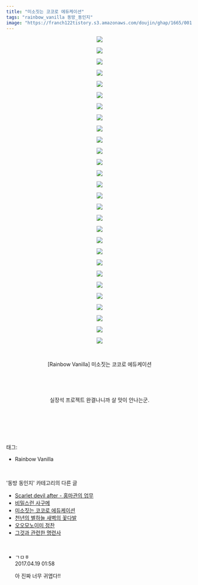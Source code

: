 ```yaml
---
title: "미소짓는 코코로 에듀케이션"
tags: "rainbow_vanilla 동방_동인지"
image: "https://franch122tistory.s3.amazonaws.com/doujin/ghap/1665/001.jpg"
---
```

<div class="article">
<p style="text-align: center; clear: none; float: none;"><img src="{{ site.imgserver8 }}/ghap/1665/001.jpg"/></p>
<p style="text-align: center; clear: none; float: none;"><img src="{{ site.imgserver8 }}/ghap/1665/002.jpg"/></p>
<p style="text-align: center; clear: none; float: none;"><img src="{{ site.imgserver8 }}/ghap/1665/003.jpg"/></p>
<p style="text-align: center; clear: none; float: none;"><img src="{{ site.imgserver8 }}/ghap/1665/004.jpg"/></p>
<p style="text-align: center; clear: none; float: none;"><img src="{{ site.imgserver8 }}/ghap/1665/005.jpg"/></p>
<p style="text-align: center; clear: none; float: none;"><img src="{{ site.imgserver8 }}/ghap/1665/006.jpg"/></p>
<p style="text-align: center; clear: none; float: none;"><img src="{{ site.imgserver8 }}/ghap/1665/007.jpg"/></p>
<p style="text-align: center; clear: none; float: none;"><img src="{{ site.imgserver8 }}/ghap/1665/008.jpg"/></p>
<p style="text-align: center; clear: none; float: none;"><img src="{{ site.imgserver8 }}/ghap/1665/009.jpg"/></p>
<p style="text-align: center; clear: none; float: none;"><img src="{{ site.imgserver8 }}/ghap/1665/010.jpg"/></p>
<p style="text-align: center; clear: none; float: none;"><img src="{{ site.imgserver8 }}/ghap/1665/011.jpg"/></p>
<p style="text-align: center; clear: none; float: none;"><img src="{{ site.imgserver8 }}/ghap/1665/012.jpg"/></p>
<p style="text-align: center; clear: none; float: none;"><img src="{{ site.imgserver8 }}/ghap/1665/013.jpg"/></p>
<p style="text-align: center; clear: none; float: none;"><img src="{{ site.imgserver8 }}/ghap/1665/014.jpg"/></p>
<p style="text-align: center; clear: none; float: none;"><img src="{{ site.imgserver8 }}/ghap/1665/015.jpg"/></p>
<p style="text-align: center; clear: none; float: none;"><img src="{{ site.imgserver8 }}/ghap/1665/016.jpg"/></p>
<p style="text-align: center; clear: none; float: none;"><img src="{{ site.imgserver8 }}/ghap/1665/017.jpg"/></p>
<p style="text-align: center; clear: none; float: none;"><img src="{{ site.imgserver8 }}/ghap/1665/018.jpg"/></p>
<p style="text-align: center; clear: none; float: none;"><img src="{{ site.imgserver8 }}/ghap/1665/019.jpg"/></p>
<p style="text-align: center; clear: none; float: none;"><img src="{{ site.imgserver8 }}/ghap/1665/020.jpg"/></p>
<p style="text-align: center; clear: none; float: none;"><img src="{{ site.imgserver8 }}/ghap/1665/021.jpg"/></p>
<p style="text-align: center; clear: none; float: none;"><img src="{{ site.imgserver8 }}/ghap/1665/022.jpg"/></p>
<p style="text-align: center; clear: none; float: none;"><img src="{{ site.imgserver8 }}/ghap/1665/023.jpg"/></p>
<p style="text-align: center; clear: none; float: none;"><img src="{{ site.imgserver8 }}/ghap/1665/024.jpg"/></p>
<p style="text-align: center; clear: none; float: none;"><img src="{{ site.imgserver8 }}/ghap/1665/025.jpg"/></p>
<p style="text-align: center; clear: none; float: none;"><img src="{{ site.imgserver8 }}/ghap/1665/026.jpg"/></p>
<p style="text-align: center; clear: none; float: none;"><img src="{{ site.imgserver8 }}/ghap/1665/027.jpg"/></p>
<p style="text-align: center; clear: none; float: none;"><img src="{{ site.imgserver8 }}/ghap/1665/028.jpg"/></p>
<p style="text-align: center; clear: none; float: none;"><br/></p>
<p style="text-align: center; clear: none; float: none;">[Rainbow Vanilla] 미소짓는 코코로 에듀케이션</p>
<p style="text-align: center; clear: none; float: none;"><br/></p>
<p style="text-align: center; clear: none; float: none;"><br/></p>
<p style="text-align: center; clear: none; float: none;">실장석 프로젝트 완결나니까 살 맛이 안나는군.</p>
<p style="text-align: center; clear: none; float: none;"><br/></p>
<p><br/></p>
</div><br/>
<div class="tagTrail">
<p>태그: </p>
<ul>
<li>Rainbow Vanilla</li>
</ul>
</div><br/>
<div class="another">
<p>'동방 동인지' 카테고리의 다른 글</p>
<ul>
<li><a href="/ghap_1667">Scarlet devil after - 홍마관의 업무</a></li>
<li><a href="/ghap_1666">비밀스런 사구메</a></li>
<li><a href="/ghap_1665">미소짓는 코코로 에듀케이션</a></li>
<li><a href="/ghap_1663">천년의 별하늘 새벽의 꽃다발</a></li>
<li><a href="/ghap_1662">오오모노이미 정찬</a></li>
<li><a href="/ghap_1661">그것과 관련한 명련사</a></li>
</ul>
</div><br/>
<div class="cb_module cb_fluid">
<div class="cb_wrt cb_profile">
<div class="comment">
<ul>
<li class="cb_thumb_off" id="comment14968769">
<div class="cb_comment_area">
<div class="cb_info_area">
<div class="cb_section">
<span class="cb_nick_name">ㄱㅁㅎ</span>
</div>
<div class="cb_section">
<span class="cb_date">2017.04.19 01:58 </span>
</div>
</div>
<div class="cb_dsc_comment">
<p class="cb_dsc">
											아 진짜 너무 귀엽다!!
										</p>
</div>
</div></li>
</ul>
</div>
</div><!-- commentList close -->
</div><br/>
